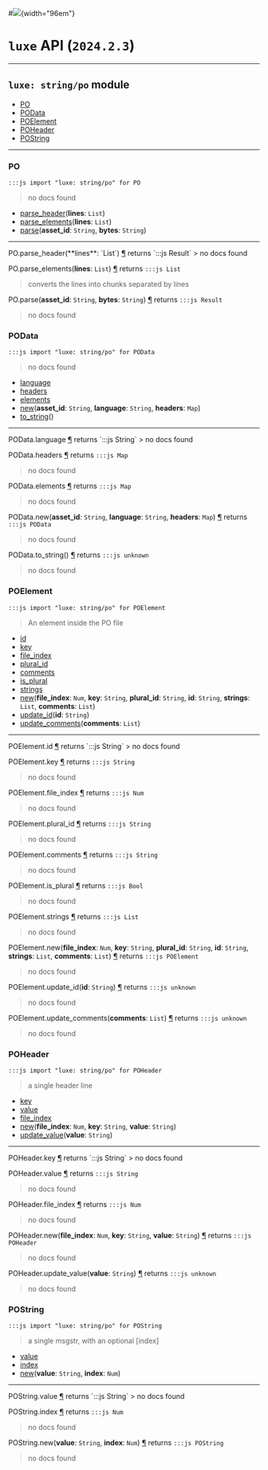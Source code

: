 #![](../../../../../../images/luxe-dark.svg){width="96em"}

# `luxe` API (`2024.2.3`)  


---

## `luxe: string/po` module

- [PO](#po)   
- [POData](#podata)   
- [POElement](#poelement)   
- [POHeader](#poheader)   
- [POString](#postring)   

---

### PO
`:::js import "luxe: string/po" for PO`
> no docs found

- [parse_header](#PO.parse_header)(**lines**: `List`)
- [parse_elements](#PO.parse_elements)(**lines**: `List`)
- [parse](#PO.parse+2)(**asset_id**: `String`, **bytes**: `String`)

<hr/>
<endpoint module="luxe: string/po" class="PO" signature="parse_header(lines : List)"></endpoint>
<signature id="PO.parse_header">PO.parse_header(**lines**: `List`)
<a class="headerlink" href="#PO.parse_header" title="Permanent link">¶</a></signature>
<span class='api_ret'>returns</span> `:::js Result`
> no docs found   

<endpoint module="luxe: string/po" class="PO" signature="parse_elements(lines : List)"></endpoint>
<signature id="PO.parse_elements">PO.parse_elements(**lines**: `List`)
<a class="headerlink" href="#PO.parse_elements" title="Permanent link">¶</a></signature>
<span class='api_ret'>returns</span> `:::js List`
> converts the lines into chunks separated by lines   

<endpoint module="luxe: string/po" class="PO" signature="parse(asset_id : String, bytes : String)"></endpoint>
<signature id="PO.parse+2">PO.parse(**asset_id**: `String`, **bytes**: `String`)
<a class="headerlink" href="#PO.parse+2" title="Permanent link">¶</a></signature>
<span class='api_ret'>returns</span> `:::js Result`
> no docs found   

### POData
`:::js import "luxe: string/po" for POData`
> no docs found

- [language](#POData.language)
- [headers](#POData.headers)
- [elements](#POData.elements)
- [new](#POData.new+3)(**asset_id**: `String`, **language**: `String`, **headers**: `Map`)
- [to_string](#POData.to_string)()

<hr/>
<endpoint module="luxe: string/po" class="POData" signature="language"></endpoint>
<signature id="POData.language">POData.language
<a class="headerlink" href="#POData.language" title="Permanent link">¶</a></signature>
<span class='api_ret'>returns</span> `:::js String`
> no docs found   

<endpoint module="luxe: string/po" class="POData" signature="headers"></endpoint>
<signature id="POData.headers">POData.headers
<a class="headerlink" href="#POData.headers" title="Permanent link">¶</a></signature>
<span class='api_ret'>returns</span> `:::js Map`
> no docs found   

<endpoint module="luxe: string/po" class="POData" signature="elements"></endpoint>
<signature id="POData.elements">POData.elements
<a class="headerlink" href="#POData.elements" title="Permanent link">¶</a></signature>
<span class='api_ret'>returns</span> `:::js Map`
> no docs found   

<endpoint module="luxe: string/po" class="POData" signature="new(asset_id : String, language : String, headers : Map)"></endpoint>
<signature id="POData.new+3">POData.new(**asset_id**: `String`, **language**: `String`, **headers**: `Map`)
<a class="headerlink" href="#POData.new+3" title="Permanent link">¶</a></signature>
<span class='api_ret'>returns</span> `:::js POData`
> no docs found   

<endpoint module="luxe: string/po" class="POData" signature="to_string()"></endpoint>
<signature id="POData.to_string">POData.to_string()
<a class="headerlink" href="#POData.to_string" title="Permanent link">¶</a></signature>
<span class='api_ret'>returns</span> `:::js unknown`
> no docs found   

### POElement
`:::js import "luxe: string/po" for POElement`
> An element inside the PO file

- [id](#POElement.id)
- [key](#POElement.key)
- [file_index](#POElement.file_index)
- [plural_id](#POElement.plural_id)
- [comments](#POElement.comments)
- [is_plural](#POElement.is_plural)
- [strings](#POElement.strings)
- [new](#POElement.new+6)(**file_index**: `Num`, **key**: `String`, **plural_id**: `String`, **id**: `String`, **strings**: `List`, **comments**: `List`)
- [update_id](#POElement.update_id)(**id**: `String`)
- [update_comments](#POElement.update_comments)(**comments**: `List`)

<hr/>
<endpoint module="luxe: string/po" class="POElement" signature="id"></endpoint>
<signature id="POElement.id">POElement.id
<a class="headerlink" href="#POElement.id" title="Permanent link">¶</a></signature>
<span class='api_ret'>returns</span> `:::js String`
> no docs found   

<endpoint module="luxe: string/po" class="POElement" signature="key"></endpoint>
<signature id="POElement.key">POElement.key
<a class="headerlink" href="#POElement.key" title="Permanent link">¶</a></signature>
<span class='api_ret'>returns</span> `:::js String`
> no docs found   

<endpoint module="luxe: string/po" class="POElement" signature="file_index"></endpoint>
<signature id="POElement.file_index">POElement.file_index
<a class="headerlink" href="#POElement.file_index" title="Permanent link">¶</a></signature>
<span class='api_ret'>returns</span> `:::js Num`
> no docs found   

<endpoint module="luxe: string/po" class="POElement" signature="plural_id"></endpoint>
<signature id="POElement.plural_id">POElement.plural_id
<a class="headerlink" href="#POElement.plural_id" title="Permanent link">¶</a></signature>
<span class='api_ret'>returns</span> `:::js String`
> no docs found   

<endpoint module="luxe: string/po" class="POElement" signature="comments"></endpoint>
<signature id="POElement.comments">POElement.comments
<a class="headerlink" href="#POElement.comments" title="Permanent link">¶</a></signature>
<span class='api_ret'>returns</span> `:::js String`
> no docs found   

<endpoint module="luxe: string/po" class="POElement" signature="is_plural"></endpoint>
<signature id="POElement.is_plural">POElement.is_plural
<a class="headerlink" href="#POElement.is_plural" title="Permanent link">¶</a></signature>
<span class='api_ret'>returns</span> `:::js Bool`
> no docs found   

<endpoint module="luxe: string/po" class="POElement" signature="strings"></endpoint>
<signature id="POElement.strings">POElement.strings
<a class="headerlink" href="#POElement.strings" title="Permanent link">¶</a></signature>
<span class='api_ret'>returns</span> `:::js List`
> no docs found   

<endpoint module="luxe: string/po" class="POElement" signature="new(file_index : Num, key : String, plural_id : String, id : String, strings : List, comments : List)"></endpoint>
<signature id="POElement.new+6">POElement.new(**file_index**: `Num`, **key**: `String`, **plural_id**: `String`, **id**: `String`, **strings**: `List`, **comments**: `List`)
<a class="headerlink" href="#POElement.new+6" title="Permanent link">¶</a></signature>
<span class='api_ret'>returns</span> `:::js POElement`
> no docs found   

<endpoint module="luxe: string/po" class="POElement" signature="update_id(id : String)"></endpoint>
<signature id="POElement.update_id">POElement.update_id(**id**: `String`)
<a class="headerlink" href="#POElement.update_id" title="Permanent link">¶</a></signature>
<span class='api_ret'>returns</span> `:::js unknown`
> no docs found   

<endpoint module="luxe: string/po" class="POElement" signature="update_comments(comments : List)"></endpoint>
<signature id="POElement.update_comments">POElement.update_comments(**comments**: `List`)
<a class="headerlink" href="#POElement.update_comments" title="Permanent link">¶</a></signature>
<span class='api_ret'>returns</span> `:::js unknown`
> no docs found   

### POHeader
`:::js import "luxe: string/po" for POHeader`
> a single header line

- [key](#POHeader.key)
- [value](#POHeader.value)
- [file_index](#POHeader.file_index)
- [new](#POHeader.new+3)(**file_index**: `Num`, **key**: `String`, **value**: `String`)
- [update_value](#POHeader.update_value)(**value**: `String`)

<hr/>
<endpoint module="luxe: string/po" class="POHeader" signature="key"></endpoint>
<signature id="POHeader.key">POHeader.key
<a class="headerlink" href="#POHeader.key" title="Permanent link">¶</a></signature>
<span class='api_ret'>returns</span> `:::js String`
> no docs found   

<endpoint module="luxe: string/po" class="POHeader" signature="value"></endpoint>
<signature id="POHeader.value">POHeader.value
<a class="headerlink" href="#POHeader.value" title="Permanent link">¶</a></signature>
<span class='api_ret'>returns</span> `:::js String`
> no docs found   

<endpoint module="luxe: string/po" class="POHeader" signature="file_index"></endpoint>
<signature id="POHeader.file_index">POHeader.file_index
<a class="headerlink" href="#POHeader.file_index" title="Permanent link">¶</a></signature>
<span class='api_ret'>returns</span> `:::js Num`
> no docs found   

<endpoint module="luxe: string/po" class="POHeader" signature="new(file_index : Num, key : String, value : String)"></endpoint>
<signature id="POHeader.new+3">POHeader.new(**file_index**: `Num`, **key**: `String`, **value**: `String`)
<a class="headerlink" href="#POHeader.new+3" title="Permanent link">¶</a></signature>
<span class='api_ret'>returns</span> `:::js POHeader`
> no docs found   

<endpoint module="luxe: string/po" class="POHeader" signature="update_value(value : String)"></endpoint>
<signature id="POHeader.update_value">POHeader.update_value(**value**: `String`)
<a class="headerlink" href="#POHeader.update_value" title="Permanent link">¶</a></signature>
<span class='api_ret'>returns</span> `:::js unknown`
> no docs found   

### POString
`:::js import "luxe: string/po" for POString`
> a single msgstr, with an optional [index]

- [value](#POString.value)
- [index](#POString.index)
- [new](#POString.new+2)(**value**: `String`, **index**: `Num`)

<hr/>
<endpoint module="luxe: string/po" class="POString" signature="value"></endpoint>
<signature id="POString.value">POString.value
<a class="headerlink" href="#POString.value" title="Permanent link">¶</a></signature>
<span class='api_ret'>returns</span> `:::js String`
> no docs found   

<endpoint module="luxe: string/po" class="POString" signature="index"></endpoint>
<signature id="POString.index">POString.index
<a class="headerlink" href="#POString.index" title="Permanent link">¶</a></signature>
<span class='api_ret'>returns</span> `:::js Num`
> no docs found   

<endpoint module="luxe: string/po" class="POString" signature="new(value : String, index : Num)"></endpoint>
<signature id="POString.new+2">POString.new(**value**: `String`, **index**: `Num`)
<a class="headerlink" href="#POString.new+2" title="Permanent link">¶</a></signature>
<span class='api_ret'>returns</span> `:::js POString`
> no docs found   

